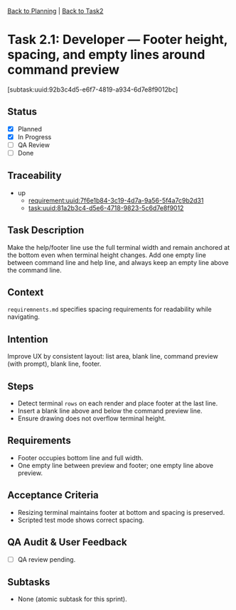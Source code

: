 <!--
SPDX-License-Identifier: AGPL-3.0-only + AI-GPL-Addendum
Copyright (c) 2025 The Web4Articles Authors
Copyleft: See AGPLv3 (./LICENSE) and AI-GPL Addendum (./AI-GPL.md)
Backlinks: /LICENSE , /AI-GPL.md
Use of `scrum.pmo` roles/process docs with AI is subject to AI-GPL copyleft unless dual-licensed.
-->

[Back to Planning](./planning.md) | [Back to Task2](./task-2.md)

# Task 2.1: Developer — Footer height, spacing, and empty lines around command preview
[subtask:uuid:92b3c4d5-e6f7-4819-a934-6d7e8f9012bc] 

## Status
- [x] Planned
- [x] In Progress
- [ ] QA Review
- [ ] Done

## Traceability
- up
  - [requirement:uuid:7f6e1b84-3c19-4d7a-9a56-5f4a7c9b2d31](./requiremnents.md)
  - [task:uuid:81a2b3c4-d5e6-4718-9823-5c6d7e8f9012](./task-2.md)

## Task Description
Make the help/footer line use the full terminal width and remain anchored at the bottom even when terminal height changes. Add one empty line between command line and help line, and always keep an empty line above the command line.

## Context
`requiremnents.md` specifies spacing requirements for readability while navigating.

## Intention
Improve UX by consistent layout: list area, blank line, command preview (with prompt), blank line, footer.

## Steps
- Detect terminal `rows` on each render and place footer at the last line.
- Insert a blank line above and below the command preview line.
- Ensure drawing does not overflow terminal height.

## Requirements
- Footer occupies bottom line and full width.
- One empty line between preview and footer; one empty line above preview.

## Acceptance Criteria
- Resizing terminal maintains footer at bottom and spacing is preserved.
- Scripted test mode shows correct spacing.

## QA Audit & User Feedback
- [ ] QA review pending.

## Subtasks
- None (atomic subtask for this sprint).

